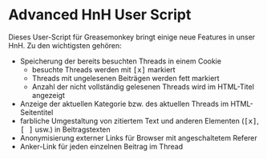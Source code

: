 # Advanced HnH User Script

Dieses User-Script für Greasemonkey bringt einige neue Features in unser HnH. Zu den wichtigsten gehören:

* Speicherung der bereits besuchten Threads in einem Cookie
  * besuchte Threads werden mit <tt>[x]</tt> markiert
  * Threads mit ungelesenen Beiträgen werden fett markiert
  * Anzahl der nicht vollständig gelesenen Threads wird im HTML-Titel angezeigt
* Anzeige der aktuellen Kategorie bzw. des aktuellen Threads im HTML-Seitentitel
* farbliche Umgestaltung von zitiertem Text und anderen Elementen (<tt>[x]</tt>, <tt>[ ]</tt> usw.) in Beitragstexten
* Anonymisierung externer Links für Browser mit angeschaltetem Referer
* Anker-Link für jeden einzelnen Beitrag im Thread
